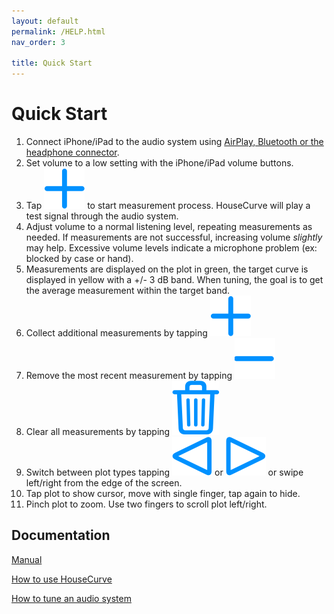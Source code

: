 ```yaml
---
layout: default
permalink: /HELP.html
nav_order: 3

title: Quick Start
---
```

# Quick Start

1. Connect iPhone/iPad to the audio system using [AirPlay, Bluetooth or the headphone connector](usage/connection.md).
1. Set volume to a low setting with the iPhone/iPad volume buttons.
1. Tap <img src="/assets/img/measure.png" alt="Measure" class="app-icon"> to start measurement process. HouseCurve will play a test signal through the audio system.
1. Adjust volume to a normal listening level, repeating measurements as needed.  If measurements are not successful, increasing volume *slightly* may help.  Excessive volume levels indicate a microphone problem (ex: blocked by case or hand).
1. Measurements are displayed on the plot in green, the target curve is displayed in yellow with a +/- 3 dB band.  When tuning, the goal is to get the average measurement within the target band.
1. Collect additional measurements by tapping <img src="/assets/img/measure.png" alt="Measure" class="app-icon">
1. Remove the most recent measurement by tapping <img src="/assets/img/undo.png" alt="Undo" class="app-icon">
1. Clear all measurements by tapping <img src="/assets/img/reset.png" alt="Reset" class="app-icon">
1. Switch between plot types tapping <img src="/assets/img/pageleft.png" alt="Page Left" class="app-icon"> or <img src="/assets/img/pageright.png" alt="Page Right" class="app-icon"> or swipe left/right from the edge of the screen.
1. Tap plot to show cursor, move with single finger, tap again to hide.
1. Pinch plot to zoom.  Use two fingers to scroll plot left/right.

## Documentation

[Manual](manual/MANUAL.md)

[How to use HouseCurve](usage/USAGE.md)

[How to tune an audio system](tuning/TUNING.md)


